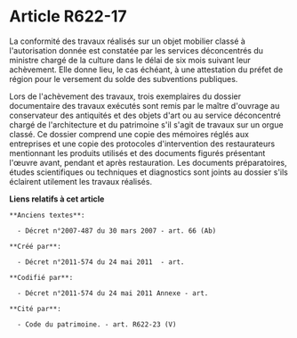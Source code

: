 # Article R622-17

La conformité des travaux réalisés sur un objet mobilier classé à l'autorisation donnée est constatée par les services
déconcentrés du ministre chargé de la culture dans le délai de six mois suivant leur achèvement. Elle donne lieu, le cas
échéant, à une attestation du préfet de région pour le versement du solde des subventions publiques.

Lors de l'achèvement des travaux, trois exemplaires du dossier documentaire des travaux exécutés sont remis par le maître
d'ouvrage au conservateur des antiquités et des objets d'art ou au service déconcentré chargé de l'architecture et du
patrimoine s'il s'agit de travaux sur un orgue classé. Ce dossier comprend une copie des mémoires réglés aux entreprises et
une copie des protocoles d'intervention des restaurateurs mentionnant les produits utilisés et des documents figurés
présentant l'œuvre avant, pendant et après restauration. Les documents préparatoires, études scientifiques ou techniques et
diagnostics sont joints au dossier s'ils éclairent utilement les travaux réalisés.

**Liens relatifs à cet article**

	**Anciens textes**:

	  - Décret n°2007-487 du 30 mars 2007 - art. 66 (Ab)

	**Créé par**:

	  - Décret n°2011-574 du 24 mai 2011  - art.

	**Codifié par**:

	  - Décret n°2011-574 du 24 mai 2011 Annexe - art.

	**Cité par**:

	  - Code du patrimoine. - art. R622-23 (V)
